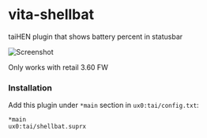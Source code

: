 # vita-shellbat

taiHEN plugin that shows battery percent in statusbar

![Screenshot](https://github.com/nowrep/vita-shellbat/blob/master/doc/screenshot.jpg?raw=true)

Only works with retail 3.60 FW

### Installation

Add this plugin under `*main` section in `ux0:tai/config.txt`:

```
*main
ux0:tai/shellbat.suprx
```

